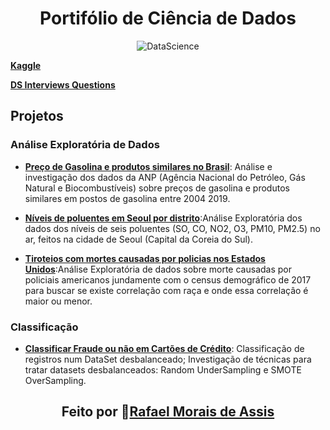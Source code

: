 <div align="center">
<h1> Portifólio de Ciência de Dados </h1>
<p>
  <img src="https://img.shields.io/badge/DataScience-brightgreen" alt="DataScience">
</p>
</div>

**[Kaggle](https://www.kaggle.com/rafanthx13)**

**[DS Interviews Questions](https://rafanthx13.github.io/ds-interview-questions/)**

## Projetos

### Análise Exploratória de Dados

+ **[Preço de Gasolina e produtos similares no Brasil](https://www.kaggle.com/rafanthx13/gas-prices-in-brazil-eda)**: Análise e investigação dos dados da ANP (Agência Nacional do Petróleo, Gás Natural e Biocombustíveis) sobre preços de gasolina e produtos similares em postos de gasolina entre 2004 2019.

+ **[Níveis de poluentes em Seoul por distrito](https://www.kaggle.com/rafanthx13/air-pollution-in-seoul-eda)**:Análise Exploratória dos dados dos níveis de seis poluentes (SO, CO, NO2, O3, PM10, PM2.5) no ar, feitos na cidade de Seoul (Capital da Coreia do Sul).

+ **[Tiroteios com mortes causadas por policias nos Estados Unidos](https://www.kaggle.com/rafanthx13/us-police-shooting-eda-with-maps-visualisation)**:Análise Exploratória de dados sobre morte causadas por policiais americanos jundamente com o census demográfico de 2017 para buscar se existe correlação com raça e onde essa correlaçâo é maior ou menor.

### Classificação

+ **[Classificar Fraude ou não em Cartões de Crédito](https://www.kaggle.com/rafanthx13/credit-card-fraud-classify-on-unbalanced-data)**: Classificação de registros num DataSet desbalanceado; Investigação de técnicas para tratar datasets desbalanceados: Random UnderSampling e SMOTE OverSampling.

<h2 align="center">Feito por 🚀<a href="https://rafanthx13.github.io/">Rafael Morais de Assis</a></h2>
